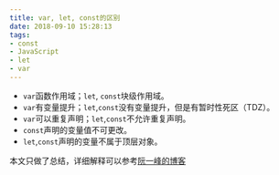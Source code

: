 ```yaml
---
title: var, let, const的区别
date: 2018-09-10 15:28:13
tags:
- const
- JavaScript
- let
- var	
---
```

- `var`函数作用域；`let`, `const`块级作用域。
- `var`有变量提升；`let`,`const`没有变量提升，但是有暂时性死区（TDZ）。
- `var`可以重复声明；`let`,`const`不允许重复声明。
- `const`声明的变量值不可更改。
- `let`,`const`声明的变量不属于顶层对象。

本文只做了总结，详细解释可以参考[阮一峰的博客](http://es6.ruanyifeng.com/#docs/let)